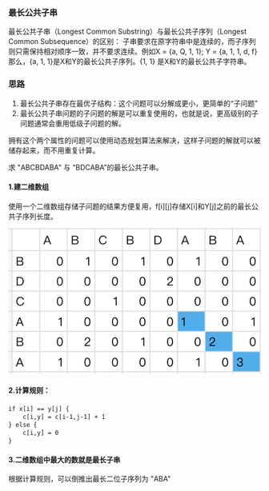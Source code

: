 ### 最长公共子串


最长公共子串（Longest Common Substring）与最长公共子序列（Longest Common Subsequence）的区别： 子串要求在原字符串中是连续的，而子序列则只需保持相对顺序一致，并不要求连续。例如X = {a, Q, 1, 1}; Y = {a, 1, 1, d, f}那么，{a, 1, 1}是X和Y的最长公共子序列。{1, 1} 是X和Y的最长公共子字符串。


### 思路

1. 最长公共子串存在最优子结构：这个问题可以分解成更小，更简单的“子问题”
2. 最长公共子串问题的子问题的解是可以重复使用的，也就是说，更高级别的子问题通常会重用低级子问题的解。

拥有这个两个属性的问题可以使用动态规划算法来解决，这样子问题的解就可以被储存起来，而不用重复计算。

求 "ABCBDABA" 与 “BDCABA”的最长公共子串。

#### 1.建二维数组
使用一个二维数组存储子问题的结果方便复用，f[i][j]存储X[i]和Y[j]之前的最长公共子序列长度。

![img1](https://raw.githubusercontent.com/quding0308/gitbook_study/master/assets/images/lcsubsubstring1.png)

#### 2.计算规则：

```
if x[i] == y[j] {
    c[i,y] = c[i-1,j-1] + 1
} else {
    c[i,y] = 0
}

```

#### 3.二维数组中最大的数就是最长子串

根据计算规则，可以倒推出最长二位子序列为 "ABA"